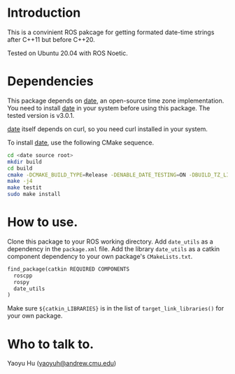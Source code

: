 # Introduction

This is a convinient ROS pakcage for getting formated date-time strings after C++11 but before C++20.

Tested on Ubuntu 20.04 with ROS Noetic.

# Dependencies

This package depends on [date][date_github], an open-source time zone implementation. You need to install [date][date_github] in your system before using this package. The tested version is v3.0.1.

[date_github]: https://github.com/HowardHinnant/date

[date][date_github] itself depends on curl, so you need curl installed in your system.

To install [date][date_github], use the following CMake sequence.

```bash
cd <date source root>
mkdir build
cd build
cmake -DCMAKE_BUILD_TYPE=Release -DENABLE_DATE_TESTING=ON -DBUILD_TZ_LIB=ON ../
make -j4
make testit
sudo make install
```

# How to use.

Clone this package to your ROS working directory. Add `date_utils` as a dependency in the `package.xml` file. Add the library `date_utils` as a catkin component dependency to your own package's `CMakeLists.txt`.

```makefile
find_package(catkin REQUIRED COMPONENTS
  roscpp
  rospy
  date_utils
)
```

Make sure `${catkin_LIBRARIES}` is in the list of `target_link_libraries()` for your own package.


# Who to talk to.

Yaoyu Hu (yaoyuh@andrew.cmu.edu)